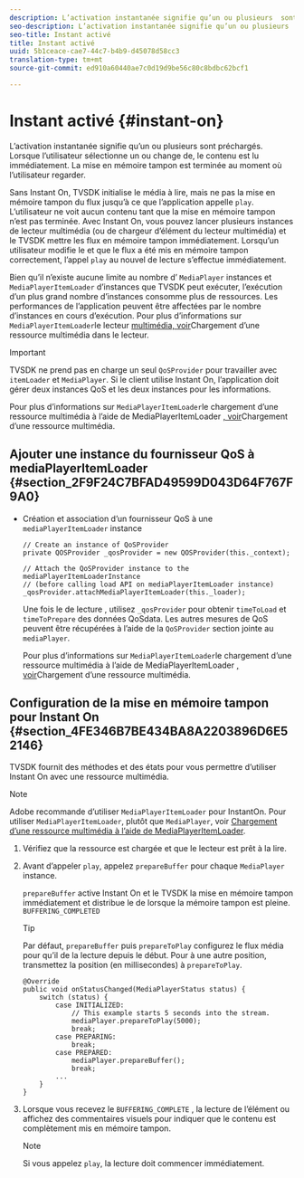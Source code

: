 ```yaml
---
description: L’activation instantanée signifie qu’un ou plusieurs  sont préchargés. Lorsque l’utilisateur sélectionne un  ou change de, le contenu est lu immédiatement. La mise en mémoire tampon est terminée au moment où l’utilisateur  regarder.
seo-description: L’activation instantanée signifie qu’un ou plusieurs  sont préchargés. Lorsque l’utilisateur sélectionne un  ou change de, le contenu est lu immédiatement. La mise en mémoire tampon est terminée au moment où l’utilisateur  regarder.
seo-title: Instant activé
title: Instant activé
uuid: 5b1ceace-cae7-44c7-b4b9-d45078d58cc3
translation-type: tm+mt
source-git-commit: ed910a60440ae7c0d19d9be56c80c8bdbc62bcf1

---
```



# Instant activé {#instant-on}

L’activation instantanée signifie qu’un ou plusieurs  sont préchargés. Lorsque l’utilisateur sélectionne un  ou change de, le contenu est lu immédiatement. La mise en mémoire tampon est terminée au moment où l’utilisateur  regarder.

Sans Instant On, TVSDK initialise le média à lire, mais ne pas la mise en mémoire tampon du flux jusqu’à ce que l’application appelle `play`. L’utilisateur ne voit aucun contenu tant que la mise en mémoire tampon n’est pas terminée. Avec Instant On, vous pouvez lancer plusieurs instances de lecteur multimédia (ou de chargeur d’élément du lecteur multimédia) et le TVSDK  mettre les flux en mémoire tampon immédiatement. Lorsqu’un utilisateur modifie le et que le flux a été mis en mémoire tampon correctement, l’appel `play` au nouvel  de lecture  s’effectue immédiatement.

Bien qu’il n’existe aucune limite au nombre d’ `MediaPlayer` instances et `MediaPlayerItemLoader` d’instances que TVSDK peut exécuter, l’exécution d’un plus grand nombre d’instances consomme plus de ressources. Les performances de l’application peuvent être affectées par le nombre d’instances en cours d’exécution. Pour plus d’informations sur `MediaPlayerItemLoader`le lecteur [multimédia, voir](../../../tvsdk-3x-android-prog/android-3x-content-playback-options-android2/mediaplayer-initialize-for-video/android-3x-media-resource-load.md)Chargement d’une ressource multimédia dans le lecteur.

>[!IMPORTANT]
>
>TVSDK ne prend pas en charge un seul `QoSProvider` pour travailler avec `itemLoader` et `MediaPlayer`. Si le client utilise Instant On, l’application doit gérer deux instances QoS et les deux instances pour les informations.

Pour plus d’informations sur `MediaPlayerItemLoader`le chargement d’une ressource multimédia à l’aide de MediaPlayerItemLoader [, voir](../../../tvsdk-3x-android-prog/android-3x-content-playback-options-android2/mediaplayer-initialize-for-video/android-3x-media-resource-mediaplayeritemloader.md)Chargement d’une ressource multimédia.

## Ajouter une instance du fournisseur QoS à mediaPlayerItemLoader {#section_2F9F24C7BFAD49599D043D64F767F9A0}

* Création et association d’un fournisseur QoS à une `mediaPlayerItemLoader` instance

   ```
   // Create an instance of QoSProvider  
   private QOSProvider _qosProvider = new QOSProvider(this._context);  
   
   // Attach the QoSProvider instance to the mediaPlayerItemLoaderInstance  
   // (before calling load API on mediaPlayerItemLoader instance)  
   _qosProvider.attachMediaPlayerItemLoader(this._loader); 
   ```

   Une fois le de lecture , utilisez `_qosProvider` pour obtenir `timeToLoad` et `timeToPrepare` des données QoSdata. Les autres mesures de QoS peuvent être récupérées à l’aide de la `QoSProvider` section jointe au `mediaPlayer`.

   Pour plus d’informations sur `MediaPlayerItemLoader`le chargement d’une ressource multimédia à l’aide de MediaPlayerItemLoader [, voir](../../../tvsdk-3x-android-prog/android-3x-content-playback-options-android2/mediaplayer-initialize-for-video/android-3x-media-resource-mediaplayeritemloader.md)Chargement d’une ressource multimédia.

## Configuration de la mise en mémoire tampon pour Instant On {#section_4FE346B7BE434BA8A2203896D6E52146}

TVSDK fournit des méthodes et des états pour vous permettre d’utiliser Instant On avec une ressource multimédia.

>[!NOTE]
>
>Adobe recommande d’utiliser `MediaPlayerItemLoader` pour InstantOn. Pour utiliser `MediaPlayerItemLoader`, plutôt que `MediaPlayer`, voir [Chargement d’une ressource multimédia à l’aide de MediaPlayerItemLoader](../../../tvsdk-3x-android-prog/android-3x-content-playback-options-android2/mediaplayer-initialize-for-video/android-3x-media-resource-mediaplayeritemloader.md).

1. Vérifiez que la ressource est chargée et que le lecteur est prêt à la lire.
1. Avant d’appeler `play`, appelez `prepareBuffer` pour chaque `MediaPlayer` instance.

   `prepareBuffer` active Instant On et le TVSDK  la mise en mémoire tampon immédiatement et distribue le  de lorsque la mémoire tampon est pleine. `BUFFERING_COMPLETED`

   >[!TIP]
   >
   >Par défaut, `prepareBuffer` puis `prepareToPlay` configurez le flux média pour qu’il  de la lecture depuis le début. Pour  à une autre position, transmettez la position (en millisecondes) à `prepareToPlay`.

   ```
   @Override 
   public void onStatusChanged(MediaPlayerStatus status) { 
       switch (status) { 
           case INITIALIZED: 
               // This example starts 5 seconds into the stream. 
               mediaPlayer.prepareToPlay(5000); 
               break; 
           case PREPARING: 
               break; 
           case PREPARED: 
               mediaPlayer.prepareBuffer(); 
               break; 
           ... 
       } 
   }
   ```

1. Lorsque vous recevez le `BUFFERING_COMPLETE` ,  la lecture de l’élément ou affichez des commentaires visuels pour indiquer que le contenu est complètement mis en mémoire tampon.

   >[!NOTE]
   >
   >Si vous appelez `play`, la lecture doit commencer immédiatement.